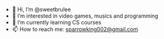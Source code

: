 - 👋 Hi, I’m @sweetbrulee
- 👀 I’m interested in video games, musics and programming
- 🌱 I’m currently learning CS courses
- 📫 How to reach me: <sparrowking002@gmail.com>

<!---
JeffreyRuan/JeffreyRuan is a ✨ special ✨ repository because its `README.md` (this file) appears on your GitHub profile.
You can click the Preview link to take a look at your changes.
--->
